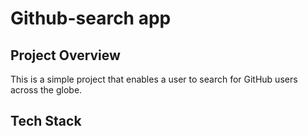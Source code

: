 # Github-search app
## Project Overview 
This is a simple project that enables a user to search for GitHub users across the globe.
## Tech Stack